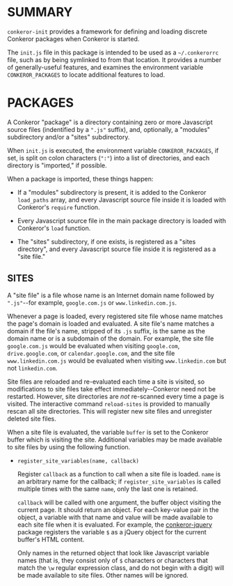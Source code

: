# SUMMARY

`conkeror-init` provides a framework for defining and loading discrete
Conkeror packages when Conkeror is started.

The `init.js` file in this package is intended to be used as a
`~/.conkerorrc` file, such as by being symlinked to from that
location.  It provides a number of generally-useful features, and
examines the environment variable `CONKEROR_PACKAGES` to locate
additional features to load.

# PACKAGES

A Conkeror "package" is a directory containing zero or more Javascript
source files (indentified by a `".js"` suffix), and, optionally, a
"modules" subdirectory and/or a "sites" subdirectory.

When `init.js` is executed, the environment variable
`CONKEROR_PACKAGES`, if set, is split on colon characters (`":"`) into
a list of directories, and each directory is "imported," if possible.

When a package is imported, these things happen:

- If a "modules" subdirectory is present, it is added to the Conkeror
  `load_paths` array, and every Javascript source file inside it is
  loaded with Conkeror's `require` function.
  
- Every Javascript source file in the main package directory is
  loaded with Conkeror's `load` function.
  
- The "sites" subdirectory, if one exists, is registered as a "sites
  directory", and every Javascript source file inside it is registered
  as a "site file."
  
## SITES

A "site file" is a file whose name is an Internet domain name followed
by `".js"`--for example, `google.com.js` or `www.linkedin.com.js`.

Whenever a page is loaded, every registered site file whose name
matches the page's domain is loaded and evaluated.  A site file's name
matches a domain if the file's name, stripped of its `.js` suffix, is
the same as the domain name or is a subdomain of the domain.  For
example, the site file `google.com.js` would be evaluated when
visiting `google.com`, `drive.google.com`, or `calendar.google.com`,
and the site file `www.linkedin.com.js` would be evaluated when
visiting `www.linkedin.com` but not `linkedin.com`.

Site files are reloaded and re-evaluated each time a site is visited,
so modifications to site files take effect immediately--Conkeror need
not be restarted.  However, site directories are *not* re-scanned
every time a page is visited.  The interactive command `reload-sites`
is provided to manually rescan all site directories.  This will
register new site files and unregister deleted site files.

When a site file is evaluated, the variable `buffer` is set to the
Conkeror buffer which is visiting the site.  Additional variables may
be made available to site files by using the following function.

- `register_site_variables(name, callback)`

  Register `callback` as a function to call when a site file is
  loaded.  `name` is an arbitrary name for the callback; if
  `register_site_variables` is called multiple times with the same
  `name`, only the last one is retained.
  
  `callback` will be called with one argument, the buffer object
  visiting the current page.  It should return an object.  For each
  key-value pair in the object, a variable with that name and value
  will be made available to each site file when it is evaluated.  For
  example, the [conkeror-jquery](../conkeror-jquery) package registers
  the variable `$` as a jQuery object for the current buffer's HTML
  content.
  
  Only names in the returned object that look like Javascript variable
  names (that is, they consist only of `$` characters or characters
  that match the `\w` regular expression class, and do not begin with
  a digit) will be made available to site files.  Other names will be
  ignored.
  
